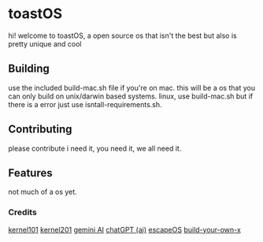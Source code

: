 # toastOS
hi! welcome to toastOS, a open source os that isn't the best but also is pretty unique and cool
## Building
use the included build-mac.sh file if you're on mac. this will be a os that you can only build on unix/darwin based systems.
linux, use build-mac.sh but if there is a error just use isntall-requirements.sh.
## Contributing
please contribute i need it, you need it, we all need it.
## Features
not much of a os yet.

### Credits
[kernel101](https://arjunsreedharan.org/post/82710718100/kernels-101-lets-write-a-kernel)
[kernel201](https://arjunsreedharan.org/post/99370248137/kernels-201-lets-write-a-kernel-with-keyboard)
[gemini AI](https://gemini.google.com)
[chatGPT (ai)](https://chatgpt.com)
[escapeOS](https://github.com/exscape/exscapeOS)
[build-your-own-x](https://github.com/codecrafters-io/build-your-own-x)